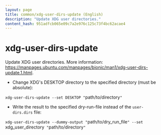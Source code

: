 ```yaml
---
layout: page
title: common/xdg-user-dirs-update (English)
description: "Update XDG user directories."
content_hash: 951adfcb065e09c7a2e976c125c73f4bc62acae4
---
```

# xdg-user-dirs-update

Update XDG user directories.
More information: <https://manpages.ubuntu.com/manpages/bionic/man1/xdg-user-dirs-update.1.html>.

- Change XDG's DESKTOP directory to the specified directory (must be absolute):

`xdg-user-dirs-update --set DESKTOP "`<span class="tldr-var badge badge-pill bg-dark-lm bg-white-dm text-white-lm text-dark-dm font-weight-bold">path/to/directory</span>`"`

- Write the result to the specified dry-run-file instead of the `user-dirs.dirs` file:

`xdg-user-dirs-update --dummy-output "`<span class="tldr-var badge badge-pill bg-dark-lm bg-white-dm text-white-lm text-dark-dm font-weight-bold">path/to/dry_run_file</span>`" --set `<span class="tldr-var badge badge-pill bg-dark-lm bg-white-dm text-white-lm text-dark-dm font-weight-bold">xdg_user_directory</span>` "`<span class="tldr-var badge badge-pill bg-dark-lm bg-white-dm text-white-lm text-dark-dm font-weight-bold">path/to/directory</span>`"`
